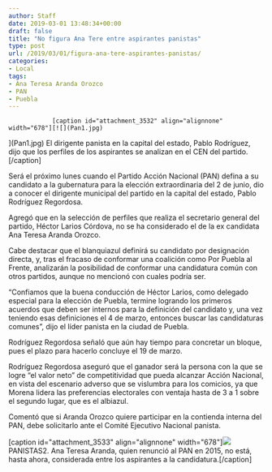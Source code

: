 ```yaml
---
author: Staff
date: 2019-03-01 13:48:34+00:00
draft: false
title: "No figura Ana Tere entre aspirantes panistas"
type: post
url: /2019/03/01/figura-ana-tere-aspirantes-panistas/
categories:
- Local
tags:
- Ana Teresa Aranda Orozco
- PAN
- Puebla
---
```



				[caption id="attachment_3532" align="alignnone" width="678"][![](Pan1.jpg)
](Pan1.jpg) El dirigente panista en la capital del estado, Pablo Rodríguez, dijo que los perfiles de los aspirantes se analizan en el CEN del partido.[/caption]

Será el próximo lunes cuando el Partido Acción Nacional (PAN) defina a su candidato a la gubernatura para la elección extraordinaria del 2 de junio, dio a conocer el dirigente municipal del partido en la capital del estado, Pablo Rodríguez Regordosa.

Agregó que en la selección de perfiles que realiza el secretario general del partido, Héctor Larios Córdova, no se ha considerado el de la ex candidata Ana Teresa Aranda Orozco.

Cabe destacar que el blanquiazul definirá su candidato por designación directa, y, tras el fracaso de conformar una coalición como Por Puebla al Frente, analizarán la posibilidad de conformar una candidatura común con otros partidos, aunque no mencionó con cuales podría ser.

“Confiamos que la buena conducción de Héctor Larios, como delegado especial para la elección de Puebla, termine logrando los primeros acuerdos que deben ser internos para la definición del candidato y, una vez teniendo esas definiciones el 4 de marzo, entonces buscar las candidaturas comunes”, dijo el líder panista en la ciudad de Puebla. 

Rodríguez Regordosa señaló que aún hay tiempo para concretar un bloque, pues el plazo para hacerlo concluye el 19 de marzo.

Rodríguez Regordosa aseguró que el ganador será la persona con la que se logre “el valor neto” de competitividad que pueda alcanzar Acción Nacional, en vista del escenario adverso que se vislumbra para los comicios, ya que Morena lidera las preferencias electorales con ventaja hasta de 3 a 1 sobre el segundo lugar, que es el albiazul. 

Comentó que si Aranda Orozco quiere participar en la contienda interna del PAN, debe solicitarlo ante el Comité Ejecutivo Nacional panista.

[caption id="attachment_3533" align="alignnone" width="678"][![](Pan2.jpg)
](Pan2.jpg) PANISTAS2. Ana Teresa Aranda, quien renunció al PAN en 2015, no está, hasta ahora, considerada entre los aspirantes a la candidatura.[/caption]		
